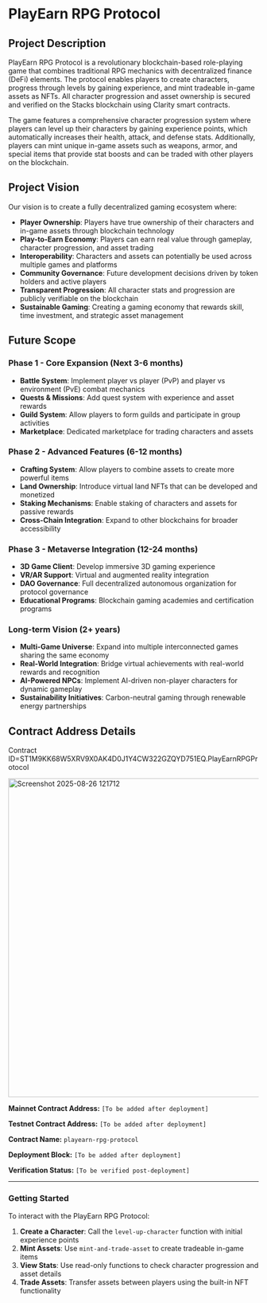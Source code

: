 # PlayEarn RPG Protocol

## Project Description

PlayEarn RPG Protocol is a revolutionary blockchain-based role-playing game that combines traditional RPG mechanics with decentralized finance (DeFi) elements. The protocol enables players to create characters, progress through levels by gaining experience, and mint tradeable in-game assets as NFTs. All character progression and asset ownership is secured and verified on the Stacks blockchain using Clarity smart contracts.

The game features a comprehensive character progression system where players can level up their characters by gaining experience points, which automatically increases their health, attack, and defense stats. Additionally, players can mint unique in-game assets such as weapons, armor, and special items that provide stat boosts and can be traded with other players on the blockchain.

## Project Vision

Our vision is to create a fully decentralized gaming ecosystem where:

- **Player Ownership**: Players have true ownership of their characters and in-game assets through blockchain technology
- **Play-to-Earn Economy**: Players can earn real value through gameplay, character progression, and asset trading
- **Interoperability**: Characters and assets can potentially be used across multiple games and platforms
- **Community Governance**: Future development decisions driven by token holders and active players
- **Transparent Progression**: All character stats and progression are publicly verifiable on the blockchain
- **Sustainable Gaming**: Creating a gaming economy that rewards skill, time investment, and strategic asset management

## Future Scope

### Phase 1 - Core Expansion (Next 3-6 months)
- **Battle System**: Implement player vs player (PvP) and player vs environment (PvE) combat mechanics
- **Quests & Missions**: Add quest system with experience and asset rewards
- **Guild System**: Allow players to form guilds and participate in group activities
- **Marketplace**: Dedicated marketplace for trading characters and assets

### Phase 2 - Advanced Features (6-12 months)
- **Crafting System**: Allow players to combine assets to create more powerful items
- **Land Ownership**: Introduce virtual land NFTs that can be developed and monetized
- **Staking Mechanisms**: Enable staking of characters and assets for passive rewards
- **Cross-Chain Integration**: Expand to other blockchains for broader accessibility

### Phase 3 - Metaverse Integration (12-24 months)
- **3D Game Client**: Develop immersive 3D gaming experience
- **VR/AR Support**: Virtual and augmented reality integration
- **DAO Governance**: Full decentralized autonomous organization for protocol governance
- **Educational Programs**: Blockchain gaming academies and certification programs

### Long-term Vision (2+ years)
- **Multi-Game Universe**: Expand into multiple interconnected games sharing the same economy
- **Real-World Integration**: Bridge virtual achievements with real-world rewards and recognition
- **AI-Powered NPCs**: Implement AI-driven non-player characters for dynamic gameplay
- **Sustainability Initiatives**: Carbon-neutral gaming through renewable energy partnerships

## Contract Address Details

Contract ID=ST1M9KK68W5XRV9X0AK4D0J1Y4CW322GZQYD751EQ.PlayEarnRPGProtocol

<img width="1359" height="640" alt="Screenshot 2025-08-26 121712" src="https://github.com/user-attachments/assets/c2b48c4a-2953-4a05-85a8-7972f2a911aa" />


**Mainnet Contract Address:** `[To be added after deployment]`

**Testnet Contract Address:** `[To be added after deployment]`

**Contract Name:** `playearn-rpg-protocol`

**Deployment Block:** `[To be added after deployment]`

**Verification Status:** `[To be verified post-deployment]`

---

### Getting Started

To interact with the PlayEarn RPG Protocol:

1. **Create a Character**: Call the `level-up-character` function with initial experience points
2. **Mint Assets**: Use `mint-and-trade-asset` to create tradeable in-game items
3. **View Stats**: Use read-only functions to check character progression and asset details
4. **Trade Assets**: Transfer assets between players using the built-in NFT functionality
